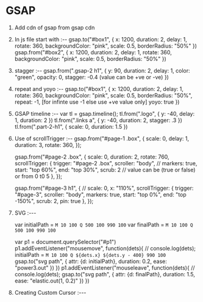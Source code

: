 # GSAP
1. Add cdn of gsap from gsap cdn
2. In js file start with :--
    gsap.to("#box1", {
        x: 1200,
        duration: 2,
        delay: 1,
        rotate: 360,
        backgroundColor: "pink",
        scale: 0.5,
        borderRadius: "50%"
    })
    gsap.from("#box2", {
        x: 1200,
        duration: 2,
        delay: 1,
        rotate: 360,
        backgroundColor: "pink",
        scale: 0.5,
        borderRadius: "50%"
    })

3. stagger :--
    gsap.from(".gsap-2 h1", {
        y: 90,
        duration: 2,
        delay: 1,
        color: "green",
        opacity: 0,
        stagger: -0.4 (value can be +ve or -ve)
    })

4. repeat and yoyo :--
    gsap.to("#box1", {
        x: 1200,
        duration: 2,
        delay: 1,
        rotate: 360,
        backgroundColor: "pink",
        scale: 0.5,
        borderRadius: "50%",
        repeat: -1, [for infinte use -1 else use +ve value only]
        yoyo: true
    })

5. GSAP timeline :--
    var tl = gsap.timeline();
    tl.from(".logo", {
        y: -40,
        delay: 1,
        duration: 2
    })
    tl.from(".links a", {
        y: -40,
        duration: 2,
        stagger: .3
    })
    tl.from(".part-2-h1", {
        scale: 0,
        duration: 1.5
    })

6. Use of scrollTrigger :--
    gsap.from("#page-1 .box", {
        scale: 0,
        delay: 1,
        duration: 3,
        rotate: 360,
    });

    gsap.from("#page-2 .box", {
        scale: 0,
        duration: 2,
        rotate: 760,
        scrollTrigger: {
            trigger: "#page-2 .box",
            scroller: "body",
            // markers: true,
            start: "top 60%",
            end: "top 30%",
            scrub: 2 // value can be (true or false) or from 0 t0 5
        },
    });

    gsap.from("#page-3 h1", {
        //   scale: 0,
        x: "110%",
        scrollTrigger: {
            trigger: "#page-3",
            scroller: "body",
            markers: true,
            start: "top 0%",
            end: "top -150%",
            scrub: 2,
            pin: true
        },
    });

7. SVG :---

    var initialPath = `M 10 100 Q 500 100 990 100`
    var finalPath = `M 10 100 Q 500 100 990 100`

    var p1 = document.querySelector("#p1")
    p1.addEventListener("mousemove", function(dets){
        // console.log(dets);
        initialPath = `M 10 100 Q ${dets.x} ${dets.y - 400} 990 100`
        gsap.to("svg path", {
            attr: {d: initialPath},
            duration: 0.2,
            ease: "power3.out"
        })
    })
    p1.addEventListener("mouseleave", function(dets){
        // console.log(dets);
        gsap.to("svg path", {
            attr: {d: finalPath},
            duration: 1.5,
            ease: "elastic.out(1, 0.2)"
        })
    })

8. Creating Custom Cursor :---